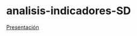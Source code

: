 # analisis-indicadores-SD

[Presentación](https://anaisherrera.github.io/analisis-indicadores-SD/analisis_escala.html)

